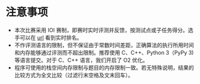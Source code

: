 # 注意事项

<ul class="info"> 
<li>本次比赛采用 IOI 赛制，即赛时实时评测并反馈，按测试点或子任务得分。选手可以在 <a href="https://www.bilibili.com/video/BV1GJ411x7h7/">url</a> 看到实时排名。</li>
<li>不作评测语言的限制，但不保证由于常数时间差距，正确算法的执行所用时间和内存能够通过评测而不超出限制。推荐使用 C、C++、Python 3（PyPy 3) 等语言提交。对于 C、C++ 语言，我们开启了 O2 优化。</li>
<li>程序可使用的栈空间内存限制与题目的内存限制一致。若无特殊说明，结果的比较方式为全文比较（过滤行末空格及文末回车）。</li>
</ul> 

